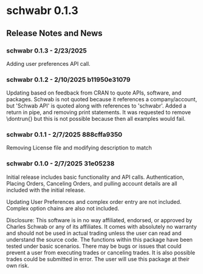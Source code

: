 # schwabr 0.1.3

## Release Notes and News

### schwabr 0.1.3 - 2/23/2025

Adding user preferences API call.

### schwabr 0.1.2 - 2/10/2025 b11950e31079

Updating based on feedback from CRAN to quote APIs, software, and packages. 
Schwab is not quoted because it references a company/account, but 'Schwab API'
is quoted along with references to 'schwabr'. Added a return in pipe, and 
removing print statements. It was requested to remove \dontrun{} but this is
not possible because then all examples would fail. 

### schwabr 0.1.1 - 2/7/2025 888cffa9350

Removing License file and modifying description to match

### schwabr 0.1.0 - 2/7/2025 31e05238

Initial release includes basic functionality and API calls. Authentication,
Placing Orders, Canceling Orders, and pulling account details are all included
with the initial release.

Updating User Preferences and complex order entry are not included. Complex
option chains are also not included. 

Disclosure: 
This software is in no way affiliated, endorsed, or approved by Charles Schwab
or any of its affiliates. It comes with absolutely no warranty and
should not be used in actual trading unless the user can read and understand the
source code. The functions within this package have been tested under basic
scenarios. There may be bugs or issues that could prevent a user from executing
trades or canceling trades. It is also possible trades could be submitted in
error. The user will use this package at their own risk.

